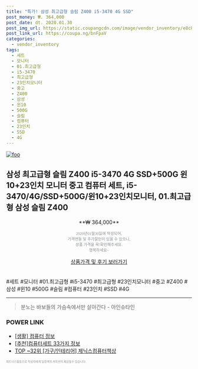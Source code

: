 ```yaml
--- 
title: "특가! 삼성 최고급형 슬림 Z400 i5-3470 4G SSD" 
post_money: ₩. 364,000 
post_date: dt. 2020.01.30 
post_img_url: https://static.coupangcdn.com/image/vendor_inventory/e8c8/a5acc6611bc1219801022e45e547928bfa8192e3e889207947df73d5b12d.jpg 
post_link_url: https://coupa.ng/bnFpaV 
categories: 
  - vendor_inventory 
tags: 
  - 세트 
  - 모니터 
  - 01.최고급형 
  - i5-3470 
  - 최고급형 
  - 23인치모니터 
  - 중고 
  - Z400 
  - 삼성 
  - 윈10 
  - 500G 
  - 슬림 
  - 컴퓨터 
  - 23인치 
  - SSD 
  - 4G 
--- 
```

[![foo](https://static.coupangcdn.com/image/vendor_inventory/e8c8/a5acc6611bc1219801022e45e547928bfa8192e3e889207947df73d5b12d.jpg)](https://coupa.ng/bnFpaV) 

## 삼성 최고급형 슬림 Z400 i5-3470 4G SSD+500G 윈10+23인치 모니터 중고 컴퓨터 세트, i5-3470/4G/SSD+500G/윈10+23인치모니터, 01.최고급형 삼성 슬림 Z400 
<p style="text-align: center;">**₩ 364,000**</p> 
<p style="text-align: center;"><span style="color: #898c8f; font-family: Georgia,Times,serif; font-size: 0.75em;">2020년01월30일에 작성되어, <br>가격변동 및 추가할인이 있을 수 있으니,<br> 상품 가격을 꼭!확인해주세요.<br>행복하세요~</span> 
</p>	 
<div markdown="0" style="text-align: center;"><a href="https://coupa.ng/bnFpaV" class="btn btn--success">상품가격 및 후기 보러가기</a></div> 
<br><br> 
  #세트 #모니터 #01.최고급형 #i5-3470 #최고급형 #23인치모니터 #중고 #Z400 #삼성 #윈10 #500G #슬림 #컴퓨터 #23인치 #SSD #4G 
<hr> 

> 분노는 바보들의 가슴속에서만 살아간다 - 아인슈타인 


### POWER LINK

* <a href="https://blog.naver.com/fasyy4321/221762533220" target="_blank"> [생활] 컴퓨터 정보 </a>
* <a href="https://blog.naver.com/fasyy4321/221789580235" target="_blank">[추천]컴퓨터세트 33가지 정보</a>
* <a href="https://blog.naver.com/fasyy4321/221783889357" target="_blank"> TOP ~32위 [가구/인테리어] 제닉스컴퓨터책상</a>

<span style="color: #898c8f; font-family: Georgia,Times,serif; font-size: 0.55em;">파트너스활동으로 작성자에게 일정액의 커미션이 제공될수 있습니다.</span> 

